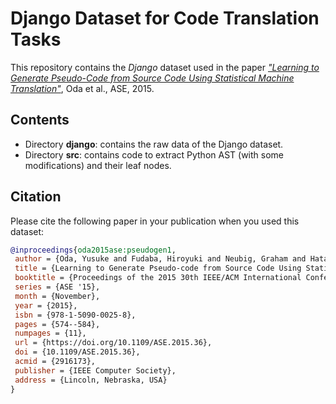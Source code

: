 Django Dataset for Code Translation Tasks
=========================================

This repository contains the *Django* dataset used in the paper
[*"Learning to Generate Pseudo-Code from Source Code Using Statistical Machine Translation"*](http://ieeexplore.ieee.org/document/7372045/),
Oda et al., ASE, 2015.

Contents
--------

* Directory **django**: contains the raw data of the Django dataset.
* Directory **src**: contains code to extract Python AST (with some modifications) and their leaf nodes.

Citation
--------

Please cite the following paper in your publication when you used this dataset:

```bibtex
@inproceedings{oda2015ase:pseudogen1,
 author = {Oda, Yusuke and Fudaba, Hiroyuki and Neubig, Graham and Hata, Hideaki and Sakti, Sakriani and Toda, Tomoki and Nakamura, Satoshi},
 title = {Learning to Generate Pseudo-code from Source Code Using Statistical Machine Translation},
 booktitle = {Proceedings of the 2015 30th IEEE/ACM International Conference on Automated Software Engineering (ASE)},
 series = {ASE '15},
 month = {November},
 year = {2015},
 isbn = {978-1-5090-0025-8},
 pages = {574--584},
 numpages = {11},
 url = {https://doi.org/10.1109/ASE.2015.36},
 doi = {10.1109/ASE.2015.36},
 acmid = {2916173},
 publisher = {IEEE Computer Society},
 address = {Lincoln, Nebraska, USA}
}
```

